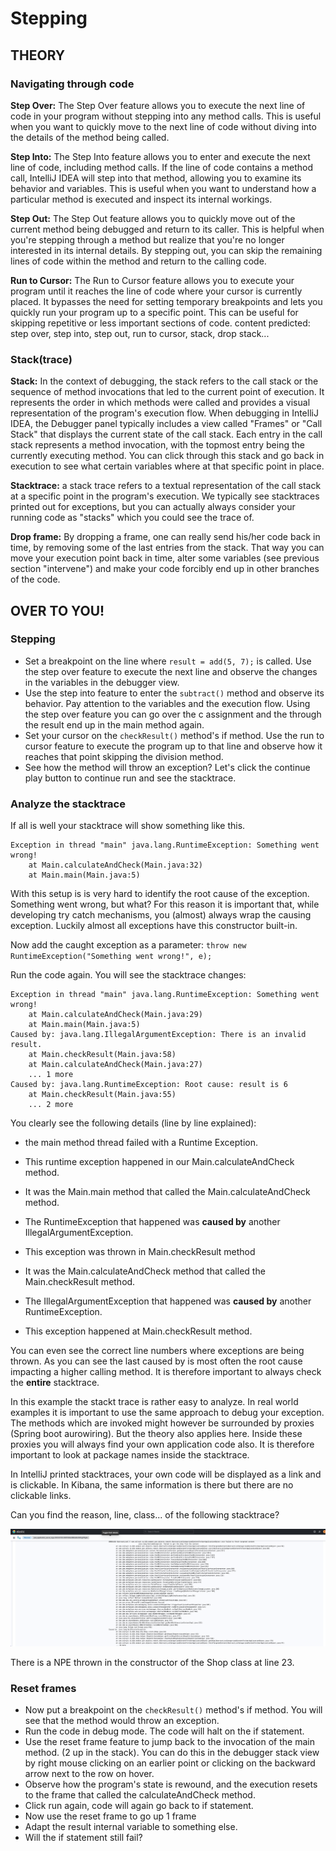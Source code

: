 # Stepping

## THEORY

### Navigating through code
**Step Over:** The Step Over feature allows you to execute the next line of code in your program without stepping into any method calls. This is useful when you want to quickly move to the next line of code without diving into the details of the method being called.

**Step Into:** The Step Into feature allows you to enter and execute the next line of code, including method calls. If the line of code contains a method call, IntelliJ IDEA will step into that method, allowing you to examine its behavior and variables. This is useful when you want to understand how a particular method is executed and inspect its internal workings.

**Step Out:** The Step Out feature allows you to quickly move out of the current method being debugged and return to its caller. This is helpful when you're stepping through a method but realize that you're no longer interested in its internal details. By stepping out, you can skip the remaining lines of code within the method and return to the calling code.

**Run to Cursor:** The Run to Cursor feature allows you to execute your program until it reaches the line of code where your cursor is currently placed. It bypasses the need for setting temporary breakpoints and lets you quickly run your program up to a specific point. This can be useful for skipping repetitive or less important sections of code.
content predicted: step over, step into, step out, run to cursor, stack, drop stack...

### Stack(trace)

**Stack:** In the context of debugging, the stack refers to the call stack or the sequence of method invocations that led to the current point of execution. It represents the order in which methods were called and provides a visual representation of the program's execution flow.
When debugging in IntelliJ IDEA, the Debugger panel typically includes a view called "Frames" or "Call Stack" that displays the current state of the call stack. Each entry in the call stack represents a method invocation, with the topmost entry being the currently executing method.
You can click through this stack and go back in execution to see what certain variables where at that specific point in place. 

**Stacktrace:** a stack trace refers to a textual representation of the call stack at a specific point in the program's execution. We typically see stacktraces printed out for exceptions, but you can actually always consider your running code as "stacks" which you could see the trace of.

**Drop frame:** By dropping a frame, one can really send his/her code back in time, by removing some of the last entries from the stack. That way you can move your execution point back in time, alter some variables (see previous section "intervene") and make your code forcibly end up in other branches of the code.  

## OVER TO YOU!

### Stepping

- Set a breakpoint on the line where `result = add(5, 7);` is called. Use the step over feature to execute the next line and observe the changes in the variables in the debugger view.
- Use the step into feature to enter the `subtract()` method and observe its behavior. Pay attention to the variables and the execution flow. Using the step over feature you can go over the c assignment and the through the result end up in the main method again.
- Set your cursor on the `checkResult()` method's if method. Use the run to cursor feature to execute the program up to that line and observe how it reaches that point skipping the division method.
- See how the method will throw an exception? Let's click the continue play button to continue run and see the stacktrace.

### Analyze the stacktrace

If all is well your stacktrace will show something like this.

```shell
Exception in thread "main" java.lang.RuntimeException: Something went wrong!
	at Main.calculateAndCheck(Main.java:32)
	at Main.main(Main.java:5)
```

With this setup is is very hard to identify the root cause of the exception. Something went wrong, but what?
For this reason it is important that, while developing try catch mechanisms, you (almost) always wrap the causing exception. Luckily almost all exceptions have this constructor built-in.

Now add the caught exception as a parameter: `throw new RuntimeException("Something went wrong!", e);`

Run the code again. You will see the stacktrace changes:

```shell
Exception in thread "main" java.lang.RuntimeException: Something went wrong!
	at Main.calculateAndCheck(Main.java:29)
	at Main.main(Main.java:5)
Caused by: java.lang.IllegalArgumentException: There is an invalid result.
	at Main.checkResult(Main.java:58)
	at Main.calculateAndCheck(Main.java:27)
	... 1 more
Caused by: java.lang.RuntimeException: Root cause: result is 6
	at Main.checkResult(Main.java:55)
	... 2 more
```

You clearly see the following details (line by line explained):

- the main method thread failed with a Runtime Exception. 
- This runtime exception happened in our Main.calculateAndCheck method.
- It was the Main.main method that called the Main.calculateAndCheck method.


- The RuntimeException that happened was **caused by** another IllegalArgumentException.
- This exception was thrown in Main.checkResult method
- It was the Main.calculateAndCheck method that called the Main.checkResult method.


- The IllegalArgumentException that happened was **caused by** another RuntimeException.
- This exception happened at Main.checkResult method.

You can even see the correct line numbers where exceptions are being thrown.
As you can see the last caused by is most often the root cause impacting a higher calling method. It is therefore important to always check the **entire** stacktrace.

In this example the stackt trace is rather easy to analyze. In real world examples it is important to use the same approach to debug your exception.
The methods which are invoked might however be surrounded by proxies (Spring boot aurowiring).
But the theory also applies here. Inside these proxies you will always find your own application code also.
It is therefore important to look at package names inside the stacktrace. 

In IntelliJ printed stacktraces, your own code will be displayed as a link and is clickable.
In Kibana, the same information is there but there are no clickable links.

Can you find the reason, line, class... of the following stacktrace?

![stacktrace example](../../../images/stacktrace.png)

<div class="hint">
  There is a NPE thrown in the constructor of the Shop class at line 23. 
</div>

### Reset frames
- Now put a breakpoint on the `checkResult()` method's if method. You will see that the method would throw an exception. 
- Run the code in debug mode. The code will halt on the if statement.
- Use the reset frame feature to jump back to the invocation of the main method. (2 up in the stack). You can do this in the debugger stack view by right mouse clicking on an earlier point or clicking on the backward arrow next to the row on hover. 
- Observe how the program's state is rewound, and the execution resets to the frame that called the calculateAndCheck method.
- Click run again, code will again go back to if statement.
- Now use the reset frame to go up 1 frame
- Adapt the result internal variable to something else. 
- Will the if statement still fail?  

